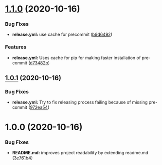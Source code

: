 # [1.1.0](https://github.com/iranzo/test/compare/1.0.1...1.1.0) (2020-10-16)

### Bug Fixes

- **release.yml:** use cache for precommit ([b9d6492](https://github.com/iranzo/test/commit/b9d6492625328e9cf8185904f3fa20a47fe97ee3))

### Features

- **release.yml:** Uses cache for pip for making faster installation of pre-commit ([d73482b](https://github.com/iranzo/test/commit/d73482bd627014c0e78fa885853c17d0eaf5b013))

## [1.0.1](https://github.com/iranzo/test/compare/1.0.0...1.0.1) (2020-10-16)

### Bug Fixes

- **release.yml:** Try to fix releasing process failing because of missing pre-commit ([972ea54](https://github.com/iranzo/test/commit/972ea549268a8ecab032bb74b8bc3af7dc278d8e))

# 1.0.0 (2020-10-16)

### Bug Fixes

- **README.md:** improves project readability by extending readme.md ([3e761b4](https://github.com/iranzo/test/commit/3e761b4784f7e9fb9f18fb9cd57f5d007eda9cd7))
